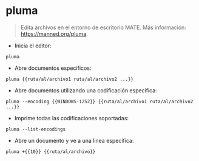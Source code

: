 # pluma

> Edita archivos en el entorno de escritorio MATE.
> Más información: <https://manned.org/pluma>.

- Inicia el editor:

`pluma`

- Abre documentos específicos:

`pluma {{ruta/al/archivo1 ruta/al/archivo2 ...}}`

- Abre documentos utilizando una codificación especifica:

`pluma --encoding {{WINDOWS-1252}} {{ruta/al/archivo1 ruta/al/archivo2 ...}}`

- Imprime todas las codificaciones soportadas:

`pluma --list-encodings`

- Abre un documento y ve a una linea específica:

`pluma +{{10}} {{ruta/al/archivo}}`

